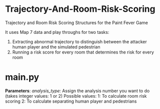 # Trajectory-And-Room-Risk-Scoring
Trajectory and Room Risk Scoring Structures for the Paint Fever Game

It uses Map 7 data and play throughs for two tasks:
1. Extracting abnormal trajectory to distinguish between the attacker human player and the simulated pedestrian
2. Running a risk score for every room that determines the risk for every room

# main.py 

**Parameters**:
_analysis_type:_ Assign the analysis number you want to do (takes integer values: 1 or 2)
Possible values:
1: To calculate room risk scoring
2: To calculate separating human player and pedestrians

